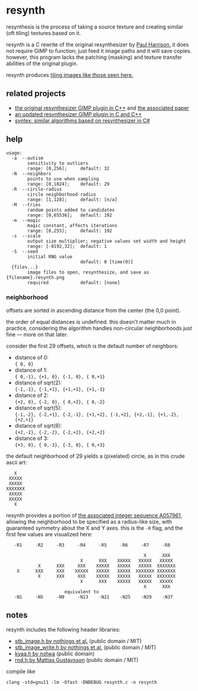 # resynth

resynthesis is the process of taking a source texture and
creating similar (oft tiling) textures based on it.

resynth is a C rewrite of the original resynthesizer by [Paul Harrison.][pfh]
it does not require GIMP to function; just feed it image paths and it will save copies.
however, this program lacks the patching (masking) and texture transfer abilities of the original plugin.

resynth produces [tiling images like those seen here.][examples]

[pfh]: http://logarithmic.net/pfh/
[examples]: http://logarithmic.net/pfh/resynthesizer/more

## related projects

* [the original resynthesizer GIMP plugin in C++][orig] and [the associated paper][paper]
* [an updated resynthesizer GIMP plugin in C and C++][gimp]
* [syntex: similar algorithms based on resynthesizer in C#][syntex]

[orig]: http://logarithmic.net/pfh/resynthesizer
[paper]: http://www.logarithmic.net/pfh-files/thesis/dissertation.pdf
[gimp]: https://github.com/bootchk/resynthesizer/
[syntex]: https://github.com/mxgmn/SynTex/

## help

```
usage:
  -a  --autism
        sensitivity to outliers
        range: [0,256];     default: 32
  -N  --neighbors
        points to use when sampling
        range: [0,1024];    default: 29
  -R  --circle-radius
        circle neighborhood radius
        range: [1,128];     default: [n/a]
  -M  --tries
        random points added to candidates
        range: [0,65536];   default: 192
  -m  --magic
        magic constant, affects iterations
        range: [0,255];     default: 192
  -s  --scale
        output size multiplier; negative values set width and height
        range: [-8192,32];  default: 1
  -S  --seed
        initial RNG value
                            default: 0 [time(0)]
  {files...}
        image files to open, resynthesize, and save as {filename}.resynth.png
        required            default: [none]
```

### neighborhood

offsets are sorted in ascending distance from the center (the 0,0 point).

the order of equal distances is undefined.
this doesn't matter much in practice,
considering the algorithm handles non-circular
neighborhoods just fine — more on that later.

consider the first 29 offsets,
which is the default number of neighbors:

* distance of 0:  
    `{ 0, 0}`
* distance of 1:  
    `{ 0,-1}, {+1, 0}, {-1, 0}, { 0,+1}`
* distance of sqrt(2):  
    `{-1,-1}, {-1,+1}, {+1,+1}, {+1,-1}`
* distance of 2:  
    `{+2, 0}, {-2, 0}, { 0,+2}, { 0,-2}`
* distance of sqrt(5):  
    `{-1,-2}, {-2,+1}, {-2,-1}, {+1,+2}, {-1,+2}, {+2,-1}, {+1,-2}, {+2,+1}`
* distance of sqrt(8):  
    `{+2,-2}, {-2,-2}, {-2,+2}, {+2,+2}`
* distance of 3:  
    `{+3, 0}, { 0,-3}, {-3, 0}, { 0,+3}`

the default neighborhood of 29 yields a (pixelated) circle,
as in this crude ascii art:
```
   X
 XXXXX
 XXXXX
XXXXXXX
 XXXXX
 XXXXX
   X
```

resynth provides a portion of [the associated integer sequence A057961,][A057961]
allowing the neighborhood to be specified as a radius-like size,
with guaranteed symmetry about the X and Y axes.
this is the `-R` flag, and the first few values are visualized here:
```
   -R1     -R2     -R3     -R4     -R5     -R6     -R7     -R8

                                                    X      XXX
                            X      XXX    XXXXX   XXXXX   XXXXX
            X      XXX     XXX    XXXXX   XXXXX   XXXXX  XXXXXXX
    X      XXX     XXX    XXXXX   XXXXX   XXXXX  XXXXXXX XXXXXXX
            X      XXX     XXX    XXXXX   XXXXX   XXXXX  XXXXXXX
                            X      XXX    XXXXX   XXXXX   XXXXX
                                                    X      XXX
                      equivalent to
   -N1     -N5     -N9     -N13    -N21    -N25    -N29    -N37
```
[A057961]: http://oeis.org/A057961

## notes

resynth includes the following header libraries:

* [stb\_image.h by nothings et al.][stb] (public domain / MIT)
* [stb\_image\_write.h by nothings et al.][stb] (public domain / MIT)
* [kyaa.h by notwa][kyaa] (public domain)
* [rnd.h by Mattias Gustavsson][rnd] (public domain / MIT)

[stb]: https://github.com/nothings/stb
[kyaa]: https://github.com/notwa/kyaa
[rnd]: https://github.com/mattiasgustavsson/libs

compile like
```
clang -std=gnu11 -lm -Ofast -DNDEBUG resynth.c -o resynth
```
